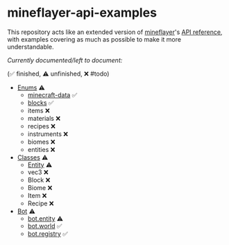 # mineflayer-api-examples

This repository acts like an extended version of
[mineflayer](https://github.com/PrismarineJS/mineflayer)'s
[API reference](https://github.com/PrismarineJS/mineflayer/blob/master/docs/api.md),
with examples covering as much as possible to make it more understandable.

*Currently documented/left to document:*

(✅ finished, ⚠️ unfinished, ❌ #todo)
- [Enums](https://github.com/NoNameLmao/mineflayer-api-examples/tree/main/enums) ⚠️
  - [minecraft-data](https://github.com/NoNameLmao/mineflayer-api-examples/blob/main/enums/minecraft-data.md) ✅
  - [blocks](https://github.com/NoNameLmao/mineflayer-api-examples/blob/main/enums/blocks.md) ✅
  - items ❌
  - materials ❌
  - recipes ❌
  - instruments ❌
  - biomes ❌
  - entities ❌
- [Classes](https://github.com/NoNameLmao/mineflayer-api-examples/tree/main/classes) ⚠️
  - [Entity](https://github.com/NoNameLmao/mineflayer-api-examples/blob/main/classes/entity.md) ⚠️
  - vec3 ❌
  - Block ❌
  - Biome ❌
  - Item ❌
  - Recipe ❌
- [Bot](https://github.com/NoNameLmao/mineflayer-api-examples/tree/main/bot) ⚠️
  - [bot.entity](https://github.com/NoNameLmao/mineflayer-api-examples/blob/main/bot/entity.md) ⚠️
  - [bot.world](https://github.com/NoNameLmao/mineflayer-api-examples/blob/main/bot/world.md) ✅
  - [bot.registry](https://github.com/NoNameLmao/mineflayer-api-examples/blob/main/bot/entity.md) ✅
